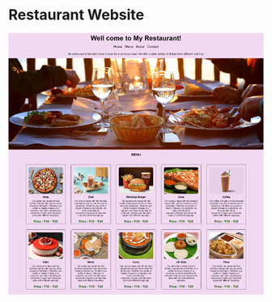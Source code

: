 # Restaurant Website #
![alt text](https://github.com/AkashKobal/front-end-full-stack-developement/blob/main/output/restaurant%20website.png)

